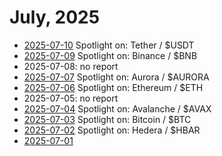 # July, 2025

* [2025-07-10](10) Spotlight on: Tether / $USDT
* [2025-07-09](09) Spotlight on: Binance / $BNB
* 2025-07-08: no report
* [2025-07-07](07) Spotlight on: Aurora / $AURORA
* [2025-07-06](06) Spotlight on: Ethereum / $ETH
* 2025-07-05: no report
* [2025-07-04](04) Spotlight on: Avalanche / $AVAX
* [2025-07-03](03) Spotlight on: Bitcoin / $BTC
* [2025-07-02](02) Spotlight on: Hedera / $HBAR
* [2025-07-01](01)
